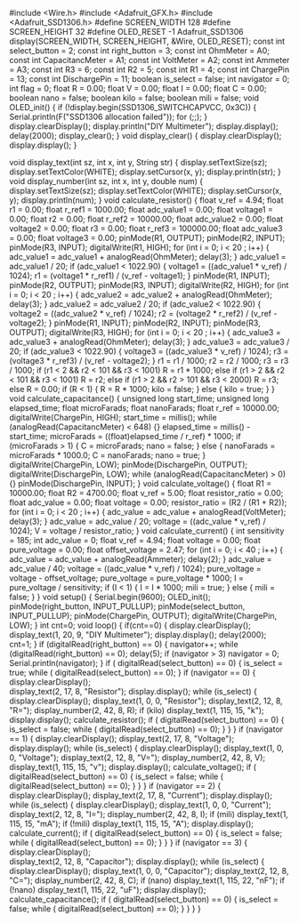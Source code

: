 #include <Wire.h> 
#include <Adafruit_GFX.h> 
#include <Adafruit_SSD1306.h> 
#define SCREEN_WIDTH 128 
#define SCREEN_HEIGHT 32 
#define OLED_RESET -1 
Adafruit_SSD1306 display(SCREEN_WIDTH, SCREEN_HEIGHT, &Wire, OLED_RESET); 
const int select_button = 2; 
const int right_button = 3; 
const int OhmMeter = A0; 
const int CapacitancMeter = A1; 
const int VoltMeter = A2; 
const int Ammeter = A3; 
const int R3 = 6; 
const int R2 = 5; 
const int R1 = 4; 
const int ChargePin = 13; 
const int DischargePin = 11; 
boolean is_select = false;
int navigator = 0; 
int flag = 0; 
float R = 0.00; 
float V = 0.00; 
float I = 0.00; 
float C = 0.00; 
boolean nano = false; 
boolean kilo = false; 
boolean mili = false; 
void OLED_init() { 
  if (!display.begin(SSD1306_SWITCHCAPVCC, 0x3C)) 
  { 
    Serial.println(F("SSD1306 allocation failed")); 
    for (;;); 
  } 
  display.clearDisplay(); 
  display.println("DIY Multimeter"); 
  display.display(); 
  delay(2000); 
  display_clear(); 
} 
void display_clear() { 
  display.clearDisplay(); 
  display.display(); 
} 
 
void display_text(int sz, int x, int y, String str) { 
  display.setTextSize(sz);
  display.setTextColor(WHITE); 
  display.setCursor(x, y);
  display.println(str); 
} 
void display_number(int sz, int x, int y, double num) { 
  display.setTextSize(sz);
  display.setTextColor(WHITE); 
  display.setCursor(x, y);
  display.println(num); 
} 
void calculate_resistor() { 
  float v_ref = 4.94; 
  float r1 = 0.00; 
  float r_ref1 = 1000.00; 
  float adc_value1 = 0.00;
  float voltage1 = 0.00; 
  float r2 = 0.00; 
  float r_ref2 = 10000.00;
  float adc_value2 = 0.00;
  float voltage2 = 0.00; 
  float r3 = 0.00; 
  float r_ref3 = 100000.00; 
  float adc_value3 = 0.00;
  float voltage3 = 0.00; 
  pinMode(R1, OUTPUT); 
  pinMode(R2, INPUT); 
  pinMode(R3, INPUT); 
  digitalWrite(R1, HIGH); 
  for (int i = 0; i < 20 ; i++) 
  { 
    adc_value1 = adc_value1 + analogRead(OhmMeter); 
    delay(3); 
  } 
  adc_value1 = adc_value1 / 20; 
  if (adc_value1 < 1022.90) 
  { 
    voltage1 = ((adc_value1 * v_ref) / 1024); 
    r1 = (voltage1 * r_ref1) / (v_ref - voltage1); 
  } 
  pinMode(R1, INPUT); 
  pinMode(R2, OUTPUT); 
  pinMode(R3, INPUT); 
  digitalWrite(R2, HIGH); 
  for (int i = 0; i < 20 ; i++) 
  { 
    adc_value2 = adc_value2 + analogRead(OhmMeter); 
    delay(3); 
  } 
  adc_value2 = adc_value2 / 20; 
  if (adc_value2 < 1022.90) 
  { 
    voltage2 = ((adc_value2 * v_ref) / 1024); 
    r2 = (voltage2 * r_ref2) / (v_ref - voltage2); 
  } 
  pinMode(R1, INPUT); 
  pinMode(R2, INPUT); 
  pinMode(R3, OUTPUT); 
  digitalWrite(R3, HIGH); 
  for (int i = 0; i < 20 ; i++) 
  { 
    adc_value3 = adc_value3 + analogRead(OhmMeter); 
    delay(3); 
  } 
  adc_value3 = adc_value3 / 20; 
  if (adc_value3 < 1022.90) 
  { 
    voltage3 = ((adc_value3 * v_ref) / 1024); 
    r3 = (voltage3 * r_ref3) / (v_ref - voltage2); 
  } 
  r1 = r1 / 1000; 
  r2 = r2 / 1000; 
  r3 = r3 / 1000; 
  if (r1 < 2 && r2 < 101 && r3 < 1001) R = r1 * 1000; 
  else if (r1 > 2 && r2 < 101 && r3 < 1001) R = r2; 
  else if (r1 > 2 && r2 > 101 && r3 < 2000) R = r3; 
  else R = 0.00; 
  if (R < 1) 
  { 
    R = R * 1000; 
    kilo = false; 
  } 
  else 
  { 
    kilo = true; 
  } 
} 
void calculate_capacitance() { 
  unsigned long start_time; 
  unsigned long elapsed_time; 
  float microFarads; 
  float nanoFarads; 
  float r_ref = 10000.00; 
  digitalWrite(ChargePin, HIGH); 
  start_time = millis(); 
  while (analogRead(CapacitancMeter) < 648) {} 
  elapsed_time = millis() - start_time; 
  microFarads = ((float)elapsed_time / r_ref) * 1000; 
  if (microFarads > 1) 
  { 
    C = microFarads; 
    nano = false; 
  } 
  else 
  { 
    nanoFarads = microFarads * 1000.0; 
    C = nanoFarads; 
    nano = true; 
  } 
  digitalWrite(ChargePin, LOW); 
  pinMode(DischargePin, OUTPUT); 
  digitalWrite(DischargePin, LOW); 
  while (analogRead(CapacitancMeter) > 0) {} 
  pinMode(DischargePin, INPUT); 
} 
void calculate_voltage() { 
  float R1 = 10000.00; 
  float R2 = 4700.00; 
  float v_ref = 5.00; 
  float resistor_ratio = 0.00; 
  float adc_value = 0.00; 
  float voltage = 0.00; 
  resistor_ratio = (R2 / (R1 + R2)); 
  for (int i = 0; i < 20 ; i++) 
  { 
    adc_value = adc_value + analogRead(VoltMeter); 
    delay(3); 
  } 
  adc_value = adc_value / 20; 
  voltage = ((adc_value * v_ref) / 1024); 
  V = voltage / resistor_ratio; 
} 
void calculate_current() { 
  int sensitivity = 185; 
  int adc_value = 0; 
  float v_ref = 4.94; 
  float voltage = 0.00; 
  float pure_voltage = 0.00; 
  float offset_voltage = 2.47; 
  for (int i = 0; i < 40 ; i++) 
  { 
    adc_value = adc_value + analogRead(Ammeter); 
    delay(2); 
  } 
  adc_value = adc_value / 40; 
  voltage = ((adc_value * v_ref) / 1024); 
  pure_voltage = voltage - offset_voltage; 
  pure_voltage = pure_voltage * 1000; 
  I = pure_voltage / sensitivity; 
  if (I < 1) 
  { 
    I = I * 1000; 
    mili = true; 
  } 
  else 
  { 
    mili = false; 
  } 
} 
void setup() { 
  Serial.begin(9600); 
  OLED_init(); 
  pinMode(right_button, INPUT_PULLUP); 
  pinMode(select_button, INPUT_PULLUP); 
  pinMode(ChargePin, OUTPUT); 
  digitalWrite(ChargePin, LOW); 
} 
 int cnt=0;
void loop() { 
    if(cnt==0)
    {
      display.clearDisplay();  
    display_text(1, 20, 9, "DIY Multimeter"); 
    display.display();
    delay(2000);
    cnt=1;
      }
  if (digitalRead(right_button) == 0) 
  { 
    navigator++; 
    while (digitalRead(right_button) == 0); 
    delay(5); 
    if (navigator > 3) navigator = 0; 
    Serial.println(navigator); 
  } 
  if ( digitalRead(select_button) == 0) 
  { 
    is_select = true; 
    while ( digitalRead(select_button) == 0); 
  } 
  if (navigator == 0) 
  { 
    display.clearDisplay();  
    display_text(2, 17, 8, "Resistor"); 
    display.display(); 
    while (is_select) 
    { 
      display.clearDisplay(); 
      display_text(1, 0, 0, "Resistor"); 
      display_text(2, 12, 8, "R="); 
      display_number(2, 42, 8, R); 
      if (kilo) display_text(1, 115, 15, "k"); 
      display.display(); 
      calculate_resistor(); 
      if ( digitalRead(select_button) == 0) 
      { 
        is_select = false; 
        while ( digitalRead(select_button) == 0); 
      } 
    } 
  } 
  if (navigator == 1) 
  { 
    display.clearDisplay(); 
    display_text(2, 17, 8, "Voltage"); 
    display.display(); 
    while (is_select) 
    { 
      display.clearDisplay(); 
      display_text(1, 0, 0, "Voltage"); 
      display_text(2, 12, 8, "V="); 
      display_number(2, 42, 8, V); 
      display_text(1, 115, 15, "v"); 
      display.display(); 
      calculate_voltage(); 
      if ( digitalRead(select_button) == 0) 
      { 
        is_select = false; 
        while ( digitalRead(select_button) == 0); 
      } 
    } 
  } 
  if (navigator == 2) 
  { 
    display.clearDisplay(); 
    display_text(2, 17, 8, "Current"); 
    display.display(); 
    while (is_select) 
    { 
      display.clearDisplay(); 
      display_text(1, 0, 0, "Current"); 
      display_text(2, 12, 8, "I="); 
      display_number(2, 42, 8, I); 
      if (mili) display_text(1, 115, 15, "mA"); 
      if (!mili) display_text(1, 115, 15, "A"); 
      display.display(); 
      calculate_current(); 
      if ( digitalRead(select_button) == 0) 
      { 
        is_select = false; 
        while ( digitalRead(select_button) == 0); 
      } 
    } 
  } 
  if (navigator == 3) 
  {
    display.clearDisplay();  
    display_text(2, 12, 8, "Capacitor"); 
    display.display(); 
    while (is_select) 
    { 
      display.clearDisplay(); 
      display_text(1, 0, 0, "Capacitor"); 
      display_text(2, 12, 8, "C="); 
      display_number(2, 42, 8, C); 
      if (nano) display_text(1, 115, 22, "nF"); 
      if (!nano) display_text(1, 115, 22, "uF"); 
      display.display(); 
      calculate_capacitance(); 
      if ( digitalRead(select_button) == 0) 
      { 
        is_select = false; 
        while ( digitalRead(select_button) == 0); 
      } 
    } 
  } 
} 
